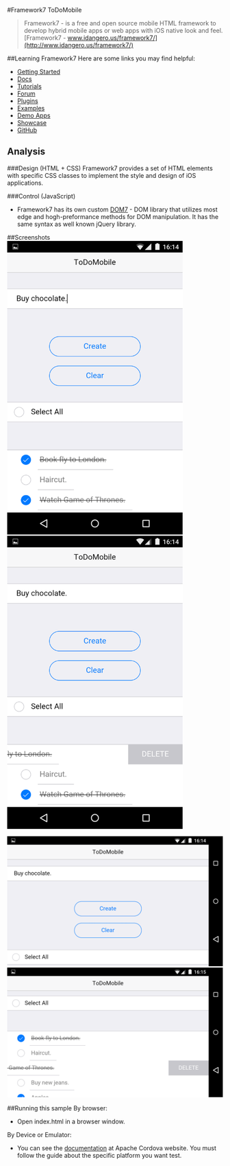#Framework7 ToDoMobile
>Framework7 - is a free and open source mobile HTML framework to develop hybrid mobile apps or web apps with iOS native look and feel.  
[Framework7 - www.idangero.us/framework7/](http://www.idangero.us/framework7/)

##Learning Framework7
Here are some links you may find helpful:

  * [Getting Started](http://www.idangero.us/framework7/get-started/)
  * [Docs](http://www.idangero.us/framework7/docs/)
  * [Tutorials](http://www.idangero.us/framework7/tutorials/)
  * [Forum](http://www.idangero.us/framework7/forum/)
  * [Plugins](http://www.idangero.us/framework7/plugins/)
  * [Examples](http://www.idangero.us/framework7/examples/)
  * [Demo Apps](http://www.idangero.us/framework7/apps/)
  * [Showcase](http://www.idangero.us/framework7/showcase/)
  * [GitHub](https://github.com/nolimits4web/Framework7)

## Analysis

###Design (HTML + CSS)
Framework7 provides a set of HTML elements with specific CSS classes to implement the style and design of iOS applications.

###Control (JavaScript)

  * Framework7 has its own custom [DOM7](http://www.idangero.us/framework7/docs/dom.html) - DOM library that utilizes most edge and hogh-preformance methods for DOM manipulation. It has the same syntax as well known jQuery library.

##Screenshots
<img src=https://github.com/argiolas93/ToDoMobile/raw/master/Other/screenshots/F7Vertical.png  width=410 />
<img src=https://github.com/argiolas93/ToDoMobile/raw/master/Other/screenshots/F7VerticalDelete.png width=410/>


 <img src=https://github.com/argiolas93/ToDoMobile/raw/master/Other/screenshots/F7Orizontal.png />  

<img src=https://github.com/argiolas93/ToDoMobile/raw/master/Other/screenshots/F7OrizontalDelete.png />
  
##Running this sample
By browser: 

  * Open index.html in a browser window.
  
By Device or Emulator:

  * You can see the [documentation](http://cordova.apache.org/docs/en/4.0.0/guide_platforms_index.md.html#Platform%20Guides) at Apache Cordova website. You must follow the guide about the specific platform you want test.